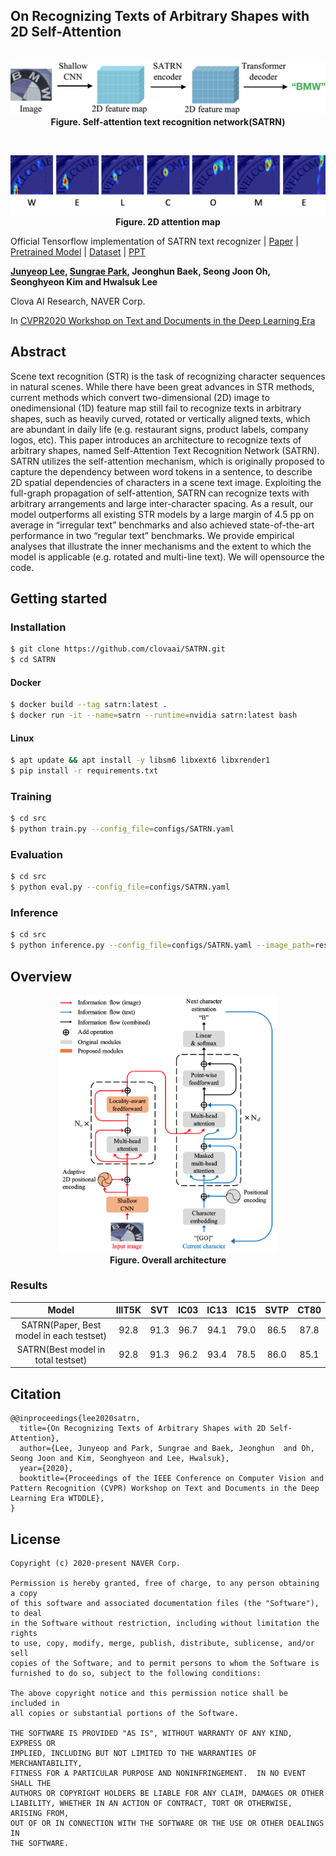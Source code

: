 ## On Recognizing Texts of Arbitrary Shapes with 2D Self-Attention
<p align="center">
  <br>
  <img width="650" alt="teaser" src="./figures/teaser-satrn.png">
  <br>
  <b>Figure. Self-attention text recognition network(SATRN)</b>
</p>
<br>

<p align="center">
  <img alt="att" src="./figures/att.png">
  <b>Figure. 2D attention map</b>
</p>

Official Tensorflow implementation of SATRN text recognizer | [Paper](https://openaccess.thecvf.com/content_CVPRW_2020/papers/w34/Lee_On_Recognizing_Texts_of_Arbitrary_Shapes_With_2D_Self-Attention_CVPRW_2020_paper.pdf) | [Pretrained Model](https://drive.google.com/file/d/1vRAVNiOQeKJZxmRgXWTS5e3hsAmPy5aG/view?usp=sharing) | [Dataset](https://drive.google.com/file/d/1OFRAvoU8j8GB7Q13PxHD49A0hFuf2hE0/view?usp=sharing) | [PPT](https://drive.google.com/file/d/1bguKFWbtdm9hVZzjYsTcL_-JPBUXVBYL/view?usp=sharing)

**[Junyeop Lee](https://github.com/JunYeopLee), [Sungrae Park](https://github.com/sungraepark), Jeonghun Baek, Seong Joon Oh, Seonghyeon Kim and Hwalsuk Lee**

Clova AI Research, NAVER Corp.

In [CVPR2020 Workshop on Text and Documents in the Deep Learning Era](https://cvpr2020text.wordpress.com/)

## Abstract
Scene text recognition (STR) is the task of recognizing character sequences in natural scenes. While there have been great advances in STR methods, current methods which convert two-dimensional (2D) image to onedimensional (1D) feature map still fail to recognize texts in arbitrary shapes, such as heavily curved, rotated or vertically aligned texts, which are abundant in daily life (e.g. restaurant signs, product labels, company logos, etc). This paper introduces an architecture to recognize texts of arbitrary shapes, named Self-Attention Text Recognition Network (SATRN). SATRN utilizes the self-attention mechanism, which is originally proposed to capture the dependency between word tokens in a sentence, to describe 2D spatial dependencies of characters in a scene text image. Exploiting the full-graph propagation of self-attention, SATRN can recognize texts with arbitrary arrangements and large inter-character spacing. As a result, our model outperforms all existing STR models by a large margin of 4.5 pp on average in “irregular text” benchmarks and also achieved state-of-the-art performance in two “regular text” benchmarks. We provide empirical analyses that illustrate the inner mechanisms and the extent to which the model is applicable (e.g. rotated and multi-line text). We will opensource the code.

## Getting started
### Installation
```bash
$ git clone https://github.com/clovaai/SATRN.git
$ cd SATRN
```
#### Docker
```bash
$ docker build --tag satrn:latest .
$ docker run -it --name=satrn --runtime=nvidia satrn:latest bash
```
#### Linux
```bash
$ apt update && apt install -y libsm6 libxext6 libxrender1
$ pip install -r requirements.txt
```

### Training
```bash
$ cd src
$ python train.py --config_file=configs/SATRN.yaml
```
### Evaluation
```bash
$ cd src
$ python eval.py --config_file=configs/SATRN.yaml
```
### Inference
```bash
$ cd src
$ python inference.py --config_file=configs/SATRN.yaml --image_path=resources/sample.jpg
```

## Overview
<p align="center">
  <img width="350" alt="teaser" src="./figures/architecture.png">
  <br>
  <b>Figure. Overall architecture</b>
</p>

### Results

| Model | IIIT5K | SVT | IC03 | IC13 | IC15 | SVTP | CT80 |
|:-----:|:------:|:---:|:----:|:----:|:----:|:----:|:----:|
| SATRN(Paper, Best model in each testset) | 92.8 | 91.3 | 96.7 | 94.1 | 79.0 | 86.5 | 87.8 |
| SATRN(Best model in total testset) | 92.8 | 91.3 | 96.2 | 93.4 | 78.5 | 86.0 | 85.1 |

## Citation
```
@@inproceedings{lee2020satrn,
  title={On Recognizing Texts of Arbitrary Shapes with 2D Self-Attention},
  author={Lee, Junyeop and Park, Sungrae and Baek, Jeonghun  and Oh, Seong Joon and Kim, Seonghyeon and Lee, Hwalsuk},
  year={2020},
  booktitle={Proceedings of the IEEE Conference on Computer Vision and Pattern Recognition (CVPR) Workshop on Text and Documents in the Deep Learning Era WTDDLE},
}
```

## License
```
Copyright (c) 2020-present NAVER Corp.

Permission is hereby granted, free of charge, to any person obtaining a copy
of this software and associated documentation files (the "Software"), to deal
in the Software without restriction, including without limitation the rights
to use, copy, modify, merge, publish, distribute, sublicense, and/or sell
copies of the Software, and to permit persons to whom the Software is
furnished to do so, subject to the following conditions:

The above copyright notice and this permission notice shall be included in
all copies or substantial portions of the Software.

THE SOFTWARE IS PROVIDED "AS IS", WITHOUT WARRANTY OF ANY KIND, EXPRESS OR
IMPLIED, INCLUDING BUT NOT LIMITED TO THE WARRANTIES OF MERCHANTABILITY,
FITNESS FOR A PARTICULAR PURPOSE AND NONINFRINGEMENT.  IN NO EVENT SHALL THE
AUTHORS OR COPYRIGHT HOLDERS BE LIABLE FOR ANY CLAIM, DAMAGES OR OTHER
LIABILITY, WHETHER IN AN ACTION OF CONTRACT, TORT OR OTHERWISE, ARISING FROM,
OUT OF OR IN CONNECTION WITH THE SOFTWARE OR THE USE OR OTHER DEALINGS IN
THE SOFTWARE.
```
